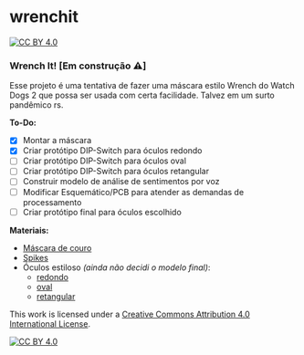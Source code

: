 # wrenchit
[![CC BY 4.0][cc-by-shield]][cc-by]

### Wrench It! [Em construção :warning:]

Esse projeto é uma tentativa de fazer uma máscara estilo Wrench do Watch Dogs 2 que possa ser usada com certa facilidade. Talvez em um surto pandêmico rs.

**To-Do:**
- [x] Montar a máscara
- [x] Criar protótipo DIP-Switch para óculos redondo
- [ ] Criar protótipo DIP-Switch para óculos oval
- [ ] Criar protótipo DIP-Switch para óculos retangular
- [ ] Construir modelo de análise de sentimentos por voz
- [ ] Modificar Esquemático/PCB para atender as demandas de processamento
- [ ] Criar protótipo final para óculos escolhido

**Materiais:**

- [Máscara de couro](https://www.psicosestoreshop.com.br/pd-742b47-mascara-psycho-punk.html?ct=&p=1&s=1)
- [Spikes](https://produto.mercadolivre.com.br/MLB-1201767665-spike-jaqueta-short-rebites-tachinha-rock-metal-punk-13-cm-_JM)
- Óculos estiloso *(ainda não decidi o modelo final)*:
    - [redondo](https://produto.mercadolivre.com.br/MLB-1471190003-oculos-de-sol-oval-masculino-feminino-retro-armaco-de-metal-_JM)
    - [oval](https://produto.mercadolivre.com.br/MLB-1570692530-oculos-oval-redondo-pequeno-trap-hype-retro-azul-_JM)  
    - [retangular](https://produto.mercadolivre.com.br/MLB-1375943734-micro-oculos-de-sol-retangular-violeta-pequeno-colorido-_JM) 


This work is licensed under a [Creative Commons Attribution 4.0 International
License][cc-by].

[![CC BY 4.0][cc-by-image]][cc-by]

[cc-by]: http://creativecommons.org/licenses/by/4.0/
[cc-by-image]: https://i.creativecommons.org/l/by/4.0/88x31.png
[cc-by-shield]: https://img.shields.io/badge/License-CC%20BY%204.0-lightgrey.svg
